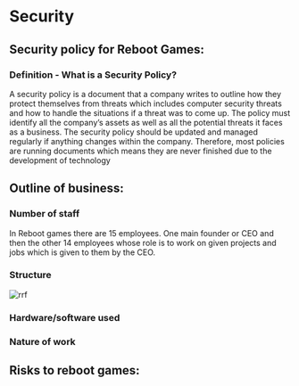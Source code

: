 # Security

## Security policy for Reboot Games:

### Definition - What is a Security Policy?

A security policy is a document that a company writes to outline how they protect themselves from threats which includes computer security threats and how to handle the situations if a threat was to come up. The policy must identify all the company’s assets as well as all the potential threats it faces as a business. The security policy should be updated and managed regularly if anything changes within the company. Therefore, most policies are running documents which means they are never finished due to the development of technology  

## Outline of business:

### Number of staff

In Reboot games there are 15 employees. One main founder or CEO and then the other 14 employees whose role is to work on given projects and jobs which is given to them by the CEO.

### Structure

![rrf](https://user-images.githubusercontent.com/31927415/40373744-7e57a490-5ddf-11e8-95c3-be54a0645416.JPG)


### Hardware/software used

### Nature of work

## Risks to reboot games:
